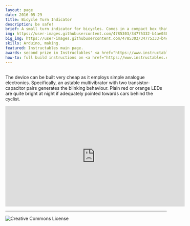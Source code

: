 ```yaml
---
layout: page
date: 2016-05-29
title: Bicycle Turn Indicator
description: be safe! 
brief: A small turn indicator for bicycles. Comes in a compact box that can be easily attached to the saddle stem and a small switch that can be placed in the handlebar. Using the switch the rider can indicate right/left turns, which are displayed by arrow-shaped blinking LEDs. It tries to improve riding safety at night when sticking your hand out to indicate turns is not very visible.
img: https://user-images.githubusercontent.com/4785303/34775332-b4ae030a-f60a-11e7-8a69-3333b7d48b08.jpg
big_img: https://user-images.githubusercontent.com/4785303/34775333-b4c786ea-f60a-11e7-81b0-5ba83dcc35db.jpg
skills: Arduino, making.
featured: Instructables main page.
awards: second prize in Instructables' <a href="https://www.instructables.com/contest/bike2016/" target="_blank">2016 Bicycle Contest</a>.
how-to: full build instructions on <a href="https://www.instructables.com/id/DIY-Bicycle-Turn-Signal/" target="_blank">Instructables</a>.
---
```


<br>The device can be built very cheap as it employs simple analogue electronics. Specifically, an astable multivibrator with two transistor-capacitor pairs generates the blinking behaviour. Plain red or orange LEDs are quite bright at night if adequately pointed towards cars behind the cyclist.<br>

<iframe width="560" height="315" src="https://www.youtube.com/embed/yW1TZw_2H4U?si=dDAaQVE8ZwRN_ruL" title="YouTube video player" frameborder="0" allow="accelerometer; autoplay; clipboard-write; encrypted-media; gyroscope; picture-in-picture; web-share" allowfullscreen></iframe>

<hr>

<img alt="Creative Commons License" style="border-width:0" src="https://i.creativecommons.org/l/by/4.0/88x31.png"/>
